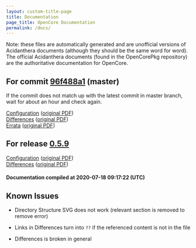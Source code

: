 ```yaml
---
layout: custom-title-page
title: Documentation
page_title: OpenCore Documentation
permalink: /docs/
---
```

Note: these files are automatically generated and are unofficial versions of Acidanthera documents (although they should be the same word for word). The official Acidanthera documents (found in the OpenCorePkg repository) are the authoritative documentation for OpenCore.

## For commit [96f488a1](https://github.com/acidanthera/OpenCorePkg/tree/96f488a17c1b064a3a64ab06a9e8c2b9e44678c6) (master)

If the commit does not match up with the latest commit in master branch, wait for about an hour and check again.

[Configuration](latest/Configuration.html) ([original PDF](https://github.com/acidanthera/OpenCorePkg/blob/96f488a17c1b064a3a64ab06a9e8c2b9e44678c6/Docs/Configuration.pdf))
<br>
[Differences](latest/Differences.html) ([original PDF](https://github.com/acidanthera/OpenCorePkg/blob/96f488a17c1b064a3a64ab06a9e8c2b9e44678c6/Docs/Differences/Differences.pdf))
<br>
[Errata](latest/Errata.html) ([original PDF](https://github.com/acidanthera/OpenCorePkg/blob/96f488a17c1b064a3a64ab06a9e8c2b9e44678c6/Docs/Errata/Errata.pdf))

## For release [0.5.9](https://github.com/acidanthera/OpenCorePkg/tree/0.5.9)

[Configuration](release/Configuration.html) ([original PDF](https://github.com/acidanthera/OpenCorePkg/blob/0.5.9/Docs/Configuration.pdf))
<br>
[Differences](release/Differences.html) ([original PDF](https://github.com/acidanthera/OpenCorePkg/blob/0.5.9/Docs/Differences/Differences.pdf))

#### Documentation compiled at 2020-07-18 09:17:22 (UTC)

## Known Issues

* Directory Structure SVG does not work (relevant section is removed to remove error)

* Links in Differences turn into `??` if the referenced content is not in the file

* Differences is broken in general
